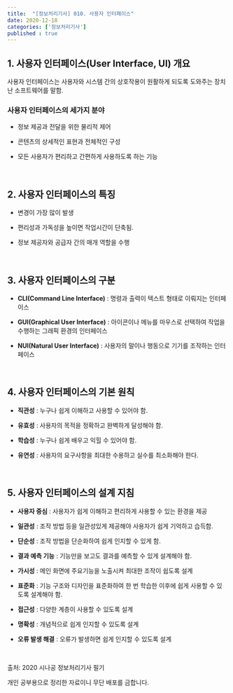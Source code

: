 ```yaml
---
title:  "[정보처리기사] 010. 사용자 인터페이스"
date: 2020-12-18
categories: ['정보처리기사']
published : true
---
```


## 1. 사용자 인터페이스(User Interface, UI) 개요

사용자 인터페이스는 사용자와 시스템 간의 상호작용이 원활하게 되도록 도와주는 장치난 소프트웨어를 말함.

### 사용자 인터페이스의 세가지 분야

- 정보 제공과 전달을 위한 물리적 제어

- 콘텐츠의 상세적인 표현과 전체적인 구성

- 모든 사용자가 편리하고 간편하게 사용하도록 하는 기능

<br>

## 2. 사용자 인터페이스의 특징

- 변경이 가장 많이 발생

- 편리성과 가독성을 높이면 작업시간이 단축됨.

- 정보 제공자와 공급자 간의 매개 역할을 수행

<br>

## 3. 사용자 인터페이스의 구분

- **CLI(Command Line Interface)** : 명령과 출력이 텍스트 형태로 이뤄지는 인터페이스

- **GUI(Graphical User Interface)** : 아이콘이나 메뉴를 마우스로 선택하여 작업을 수행하는 그래픽 환경의 인터페이스

- **NUI(Natural User Interface)** : 사용자의 말이나 행동으로 기기를 조작하는 인터페이스

<br>

## 4. 사용자 인터페이스의 기본 원칙

- **직관성** : 누구나 쉽게 이해하고 사용할 수 있어야 함.

- **유효성** : 사용자의 목적을 정확하고 완벽하게 달성해야 함.

- **학습성** : 누구나 쉽게 배우고 익힐 수 있어야 함.

- **유연성** : 사용자의 요구사항을 최대한 수용하고 실수를 최소화해야 한다.

<br>

## 5. 사용자 인터페이스의 설계 지침

- **사용자 중심** : 사용자가 쉽게 이해하고 편리하게 사용할 수 있는 환경을 제공

- **일관성** : 조작 방법 등을 일관성있게 제공해야 사용자가 쉽게 기억하고 습득함.

- **단순성** : 조작 방법을 단순화하여 쉽게 인지할 수 있게 함.

- **결과 예측 기능** : 기능만을 보고도 결과를 예측할 수 있게 설계해야 함.

- **가시성** : 메인 화면에 주요기능을 노출시켜 최대한 조작이 쉽도록 설계

- **표준화** : 기능 구조와 디자인을 표준화하여 한 번 학습한 이후에 쉽게 사용할 수 있도록 설계해야 함.

- **접근성** : 다양한 계층이 사용할 수 있도록 설계

- **명확성** : 개념적으로 쉽게 인지할 수 있도록 설계

- **오류 발생 해결** : 오류가 발생하면 쉽게 인지할 수 있도록 설계

<br>

출처: 2020 시나공 정보처리기사 필기

개인 공부용으로 정리한 자료이니 무단 배포를 금합니다.
